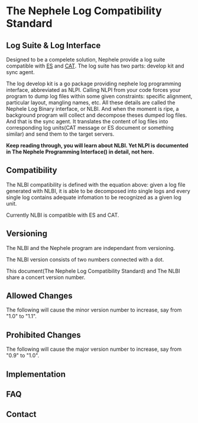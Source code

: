 # The Nephele Log Compatibility Standard

## Log Suite & Log Interface

Designed to be a compelete solution, Nephele provide a log suite compatible with [ES](https://www.elastic.co/products/elasticsearch) and [CAT](https://github.com/dianping/CAT). The log suite has two parts: develop kit and sync agent.

The log develop kit is a go package providing nephele log programming interface, abbreviated as NLPI. Calling NLPI from your code forces your program to dump log files within some given constraints: specific alignment, particular layout, mangling names, etc. All these details are called the Nephele Log Binary interface, or NLBI. And when the moment is ripe, a background program will collect and decompose theses dumped log files. And that is the sync agent. It translates the content of log files into corresponding log units(CAT message or ES document or something similar) and send them to the target servers.

**Keep reading through, you will learn about NLBI. Yet NLPI is documented in The Nephele Programming Interface() in detail, not here.**

## Compatibility

The NLBI compatibility is defined with the equation above: given a log file generated with NLBI, it is able to be decomposed into single logs and every single log contains adequate infomation to be recognized as a given log unit.

Currently NLBI is compatible with ES and CAT.

## Versioning

The NLBI and the Nephele program are independant from versioning. 

The NLBI version consists of two numbers connected with a dot. 

This document(The Nephele Log Compatibility Standard) and The NLBI share a concert version number.

## Allowed Changes

The following will cause the minor version number to increase, say from "1.0" to "1.1".

## Prohibited Changes

The following will cause the major version number to increase, say from "0.9" to "1.0".

## Implementation

## FAQ

## Contact
